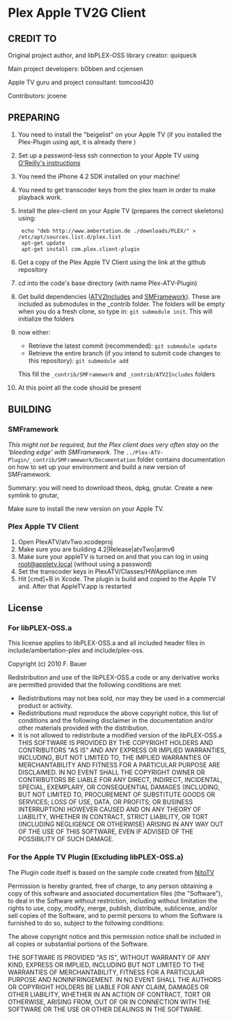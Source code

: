 # Plex Apple TV2G Client
## CREDIT TO
Original project author, and libPLEX-OSS library creator: quiqueck

Main project developers: b0bben and ccjensen

Apple TV guru and project consultant: tomcool420

Contributors: jcoene

## PREPARING
1. You need to install the "beigelist" on your Apple TV (if you installed the Plex-Plugin using apt, it is already there )
2. Set up a password-less ssh connection to your Apple TV using [O'Reilly's instructions](http://oreilly.com/pub/h/66)
3. You need the iPhone 4.2 SDK installed on your machine!
4. You need to get transcoder keys from the plex team in order to make playback work.
5. Install the plex-client on your Apple TV (prepares the correct skeletons) using:
		   
		echo "deb http://www.ambertation.de ./downloads/PLEX/" > /etc/apt/sources.list.d/plex.list
		apt-get update
		apt-get install com.plex.client-plugin
		
6. Get a copy of the Plex Apple TV Client using the link at the github repository
7. cd into the code's base directory (with name Plex-ATV-Plugin)
8. Get build dependencies ([ATV2Includes](https://github.com/tomcool420/ATV2Includes) and [SMFramework](https://github.com/tomcool420/SMFramework)). These are included as submodules in the _contrib folder. The folders will be empty when you do a fresh clone, so type in: `git submodule init`. This will initialize the folders
9. now either:   
   * Retrieve the latest commit (recommended): `git submodule update`
   * Retrieve the entire branch (if you intend to submit code changes to this repository): `git submodule add`
	
	This fill the `_contrib/SMFramework` and `_contrib/ATV2Includes` folders
10. At this point all the code should be present

## BUILDING
### SMFramework
_This might not be required, but the Plex client does very often stay on the 'bleeding edge' with SMFramework._
The `../Plex-ATV-Plugin/_contrib/SMFramework/Documentation` folder contains documentation on how to set up your environment and build a new version of SMFramework.

Summary: you will need to download theos, dpkg, gnutar. Create a new symlink to gnutar, 

Make sure to install the new version on your Apple TV.


### Plex Apple TV Client
1. Open PlexATV/atvTwo.xcodeproj
2. Make sure you are building 4.2|Release|atvTwo|armv6
3. Make sure your appleTV is turned on and that you can log in using root@appletv.local (without using a password)
4. Set the transcoder keys in PlexATV/Classes/HWAppliance.mm
5. Hit [cmd]+B in Xcode. The plugin is build and copied to the Apple TV and. After that AppleTV.app is restarted

## License
### For libPLEX-OSS.a
This license applies to libPLEX-OSS.a and all included header files in include/ambertation-plex and include/plex-oss.

Copyright (c) 2010 F. Bauer

Redistribution and use of the libPLEX-OSS.a code or any derivative works are permitted provided that the following conditions are met:
- Redistributions may not bea sold, nor may they be used in a commercial product or activity.
- Redistributions must reproduce the above copyright notice, this list of conditions and the following disclaimer in the documentation and/or other materials provided with the distribution.
- It is not allowed to redistribute a modified version of the libPLEX-OSS.a  
THIS SOFTWARE IS PROVIDED BY THE COPYRIGHT HOLDERS AND CONTRIBUTORS "AS IS" AND ANY EXPRESS OR IMPLIED WARRANTIES, INCLUDING, BUT NOT LIMITED TO, THE IMPLIED WARRANTIES OF MERCHANTABILITY AND FITNESS FOR A PARTICULAR PURPOSE ARE DISCLAIMED. IN NO EVENT SHALL THE COPYRIGHT OWNER OR CONTRIBUTORS BE LIABLE FOR ANY DIRECT, INDIRECT, INCIDENTAL, SPECIAL, EXEMPLARY, OR CONSEQUENTIAL DAMAGES (INCLUDING, BUT NOT LIMITED TO, PROCUREMENT OF SUBSTITUTE GOODS OR SERVICES; LOSS OF USE, DATA, OR PROFITS; OR BUSINESS INTERRUPTION) HOWEVER CAUSED AND ON ANY THEORY OF LIABILITY, WHETHER IN CONTRACT, STRICT LIABILITY, OR TORT (INCLUDING NEGLIGENCE OR OTHERWISE) ARISING IN ANY WAY OUT OF THE USE OF THIS SOFTWARE, EVEN IF ADVISED OF THE POSSIBILITY OF SUCH DAMAGE.


### For the Apple TV Plugin (Excluding libPLEX-OSS.a)
The Plugin code itself is based on the sample code created 
from [NitoTV](http://www.iclarified.com/entry/index.php?enid=12374)

Permission is hereby granted, free of charge, to any person obtaining a copy
of this software and associated documentation files (the "Software"), to deal
in the Software without restriction, including without limitation the rights
to use, copy, modify, merge, publish, distribute, sublicense, and/or sell
copies of the Software, and to permit persons to whom the Software is
furnished to do so, subject to the following conditions:

The above copyright notice and this permission notice shall be included in
all copies or substantial portions of the Software.

THE SOFTWARE IS PROVIDED "AS IS", WITHOUT WARRANTY OF ANY KIND, EXPRESS OR
IMPLIED, INCLUDING BUT NOT LIMITED TO THE WARRANTIES OF MERCHANTABILITY,
FITNESS FOR A PARTICULAR PURPOSE AND NONINFRINGEMENT. IN NO EVENT SHALL THE
AUTHORS OR COPYRIGHT HOLDERS BE LIABLE FOR ANY CLAIM, DAMAGES OR OTHER
LIABILITY, WHETHER IN AN ACTION OF CONTRACT, TORT OR OTHERWISE, ARISING FROM,
OUT OF OR IN CONNECTION WITH THE SOFTWARE OR THE USE OR OTHER DEALINGS IN
THE SOFTWARE.